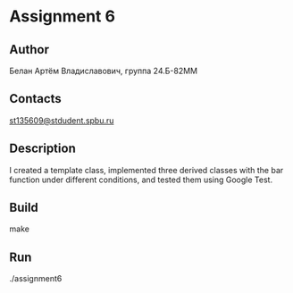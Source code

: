 # Assignment 6
## Author
Белан Артём Владиславович, группа 24.Б-82ММ
## Contacts
st135609@stdudent.spbu.ru
## Description
I created a template class, implemented three derived classes with the bar function under different conditions, and tested them using Google Test.
## Build
make
## Run
./assignment6
